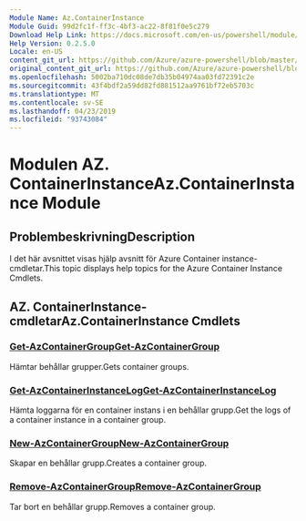 ```yaml
---
Module Name: Az.ContainerInstance
Module Guid: 99d2fc1f-ff3c-4bf3-ac22-8f81f0e5c279
Download Help Link: https://docs.microsoft.com/en-us/powershell/module/az.containerinstance
Help Version: 0.2.5.0
Locale: en-US
content_git_url: https://github.com/Azure/azure-powershell/blob/master/src/ContainerInstance/ContainerInstance/help/Az.ContainerInstance.md
original_content_git_url: https://github.com/Azure/azure-powershell/blob/master/src/ContainerInstance/ContainerInstance/help/Az.ContainerInstance.md
ms.openlocfilehash: 5002ba710dc08de7db35b04974aa03fd72391c2e
ms.sourcegitcommit: 43f4bdf2a59dd82fd881512aa9761bf72eb5703c
ms.translationtype: MT
ms.contentlocale: sv-SE
ms.lasthandoff: 04/23/2019
ms.locfileid: "93743084"
---
```

# <span data-ttu-id="5a66f-101">Modulen AZ. ContainerInstance</span><span class="sxs-lookup"><span data-stu-id="5a66f-101">Az.ContainerInstance Module</span></span>
## <span data-ttu-id="5a66f-102">Problembeskrivning</span><span class="sxs-lookup"><span data-stu-id="5a66f-102">Description</span></span>
<span data-ttu-id="5a66f-103">I det här avsnittet visas hjälp avsnitt för Azure Container instance-cmdletar.</span><span class="sxs-lookup"><span data-stu-id="5a66f-103">This topic displays help topics for the Azure Container Instance Cmdlets.</span></span>

## <span data-ttu-id="5a66f-104">AZ. ContainerInstance-cmdletar</span><span class="sxs-lookup"><span data-stu-id="5a66f-104">Az.ContainerInstance Cmdlets</span></span>
### [<span data-ttu-id="5a66f-105">Get-AzContainerGroup</span><span class="sxs-lookup"><span data-stu-id="5a66f-105">Get-AzContainerGroup</span></span>](Get-AzContainerGroup.md)
<span data-ttu-id="5a66f-106">Hämtar behållar grupper.</span><span class="sxs-lookup"><span data-stu-id="5a66f-106">Gets container groups.</span></span>

### [<span data-ttu-id="5a66f-107">Get-AzContainerInstanceLog</span><span class="sxs-lookup"><span data-stu-id="5a66f-107">Get-AzContainerInstanceLog</span></span>](Get-AzContainerInstanceLog.md)
<span data-ttu-id="5a66f-108">Hämta loggarna för en container instans i en behållar grupp.</span><span class="sxs-lookup"><span data-stu-id="5a66f-108">Get the logs of a container instance in a container group.</span></span>

### [<span data-ttu-id="5a66f-109">New-AzContainerGroup</span><span class="sxs-lookup"><span data-stu-id="5a66f-109">New-AzContainerGroup</span></span>](New-AzContainerGroup.md)
<span data-ttu-id="5a66f-110">Skapar en behållar grupp.</span><span class="sxs-lookup"><span data-stu-id="5a66f-110">Creates a container group.</span></span>

### [<span data-ttu-id="5a66f-111">Remove-AzContainerGroup</span><span class="sxs-lookup"><span data-stu-id="5a66f-111">Remove-AzContainerGroup</span></span>](Remove-AzContainerGroup.md)
<span data-ttu-id="5a66f-112">Tar bort en behållar grupp.</span><span class="sxs-lookup"><span data-stu-id="5a66f-112">Removes a container group.</span></span>

